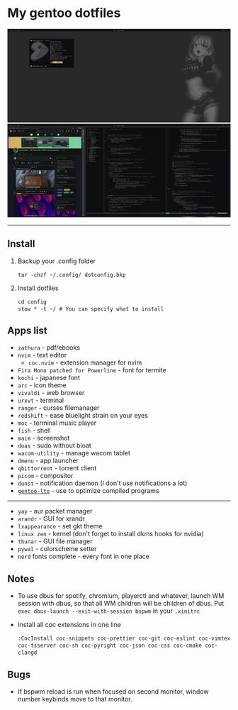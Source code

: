 # My gentoo dotfiles

![](https://github.com/maksmeshkov/dotfiles/blob/gray-stable/screenshots/gray-stable-neofetch.png)
![](https://github.com/maksmeshkov/dotfiles/blob/gray-stable/screenshots/gray-stable-workflow.png)

---

## Install

1.  Backup your .config folder

        tar -chzf ~/.config/ dotconfig.bkp

2.  Install dotfiles

        cd config
        stow * -t ~/ # You can specify what to install

## Apps list

-   `zathura` - pdf/ebooks
-   `nvim` - text editor
    -   `coc.nvim` - extension manager for nvim
-   `Fira Mono patched for Powerline` - font for termite
-   `kochi` - japanese font
-   `arc` - icon theme
-   `vivaldi` - web browser
-   `urxvt` - terminal
-   `ranger` - curses filemanager
-   `redshift` - ease bluelight strain on your eyes
-   `moc` - terminal music player
-   `fish` - shell
-   `maim` - screenshot
-   `doas` - sudo without bloat
-   `wacom-utility` - manage wacom tablet
-   `dmenu` - app launcher
-   `qbittorrent` - torrent client
-   `picom` - compositor
-   `dunst` - notification daemon (I don't use notifications a lot)
-   [`gentoo-lto`](https://github.com/InBetweenNames/gentooLTO) - use to optimize compiled programs

---

-   `yay` - aur packet manager
-   `arandr` - GUI for xrandr
-   `lxappearance` - set gkt theme
-   `linux zen` - kernel (don't forget to install dkms hooks for nvidia)
-   `thunar` - GUI file manager
-   `pywal` - colorscheme setter
-   `nerd` fonts complete - every font in one place

## Notes

-   To use dbus for spotify, chromium, playerctl and whatever, launch WM
    session with dbus, so that all WM children will be children of dbus. Put
    `exec dbus-launch --exit-with-session bspwm` in your `.xinitrc`
-   Install all coc extensions in one line

        :CocInstall coc-snippets coc-prettier coc-git coc-eslint coc-vimtex coc-tsserver coc-sh coc-pyright coc-json coc-css coc-cmake coc-clangd

## Bugs

-   If bspwm reload is run when focused on second monitor, window number
    keybinds move to that monitor.
